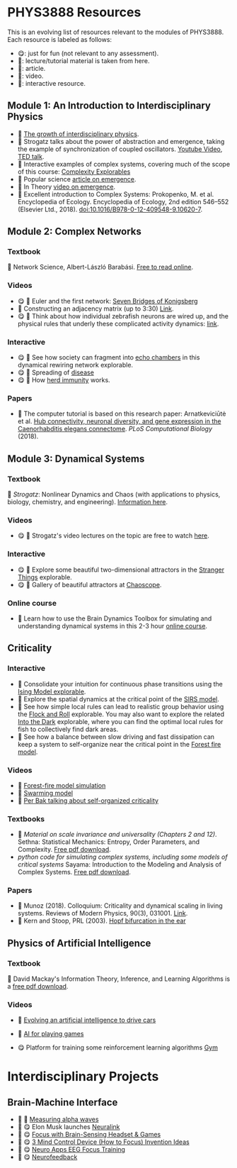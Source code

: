 
# PHYS3888 Resources

This is an evolving list of resources relevant to the modules of PHYS3888.
Each resource is labeled as follows:
* :yum:: just for fun (not relevant to any assessment).
* :scroll:: lecture/tutorial material is taken from here.
* :book:: article.
* :movie_camera:: video.
* :star2:: interactive resource.

## Module 1: An Introduction to Interdisciplinary Physics

* :book: [The growth of interdisciplinary physics](https://news.northeastern.edu/2015/12/14/the-growth-of-physics-research-and-its-changing-impact-on-our-lives/).
* :movie_camera: Strogatz talks about the power of abstraction and emergence, taking the example of synchronization of coupled oscillators. [Youtube Video](https://www.youtube.com/watch?v=kV-pnbtfraE), [TED talk](https://www.youtube.com/watch?v=aSNrKS-sCE0).
* :star2: Interactive examples of complex systems, covering much of the scope of this course: [Complexity Explorables](http://www.complexity-explorables.org/explorables/)
* :book: Popular science [article on emergence](https://www.quantamagazine.org/digital-alchemist-sharon-glotzer-seeks-rules-of-emergence-20170308/).
* :movie_camera: In Theory [video on emergence](https://www.quantamagazine.org/emergence-how-complex-wholes-emerge-from-simple-parts-20181220/).
* :book: Excellent introduction to Complex Systems:
Prokopenko, M. et al. Encyclopedia of Ecology. Encyclopedia of Ecology, 2nd edition 546–552 (Elsevier Ltd., 2018). [doi:10.1016/B978-0-12-409548-9.10620-7](https://www.sciencedirect.com/science/article/pii/B9780124095489106207?via%3Dihub).

## Module 2: Complex Networks

### Textbook
:scroll: Network Science, Albert-László Barabási. [Free to read online](http://networksciencebook.com/).

### Videos
* :yum: :movie_camera: Euler and the first network: [Seven Bridges of Konigsberg](https://www.youtube.com/watch?v=eIb1cz06UwI)
* :movie_camera: Constructing an adjacency matrix (up to 3:30) [Link](https://www.youtube.com/watch?v=LUDNz2bIjWI).
* :yum: :movie_camera: Think about how individual zebrafish neurons are wired up, and the physical rules that underly  these complicated activity dynamics: [link](https://www.youtube.com/watch?v=lppAwkek6DI).

### Interactive
* :yum: :star2: See how society can fragment into [echo chambers](http://www.complexity-explorables.org/explorables/loyale-with-cheese/) in this dynamical rewiring network explorable.
* :yum: :star2: Spreading of [disease](http://www.complexity-explorables.org/explorables/epidemonic/)
* :yum: :star2: How [herd immunity](http://www.complexity-explorables.org/explorables/herd/) works.

### Papers

* :scroll: The computer tutorial is based on this research paper: Arnatkeviciūtė et al. [Hub connectivity, neuronal diversity, and gene expression in the Caenorhabditis elegans connectome](http://doi.org/10.1371/journal.pcbi.1005989). _PLoS Computational Biology_ (2018).

## Module 3: Dynamical Systems

### Textbook
:scroll: _Strogatz_: Nonlinear Dynamics and Chaos (with applications to physics, biology, chemistry, and engineering).
[Information here](http://www.stevenstrogatz.com/books/nonlinear-dynamics-and-chaos-with-applications-to-physics-biology-chemistry-and-engineering).

### Videos
* :yum: :movie_camera: Strogatz's video lectures on the topic are free to watch [here](https://cosmolearning.org/courses/nonlinear-dynamics-chaos/).

### Interactive
* :yum: :star2: Explore some beautiful two-dimensional attractors in the [Stranger Things](http://www.complexity-explorables.org/explorables/strange/) explorable.
* :yum: :star2: Gallery of beautiful attractors at [Chaoscope](http://www.chaoscope.org/).

### Online course
* :scroll: Learn how to use the Brain Dynamics Toolbox for simulating and understanding dynamical systems in this 2-3 hour [online course](https://bdtoolbox.org/p/toolbox-basics).

## Criticality

### Interactive
* :star2: Consolidate your intuition for continuous phase transitions using the [Ising Model explorable](http://www.complexity-explorables.org/explorables/ising/).
* :star2: Explore the spatial dynamics at the critical point of the [SIRS model](http://www.complexity-explorables.org/explorables/sirs/).
* :star2: See how simple local rules can lead to realistic group behavior using the [Flock and Roll](http://www.complexity-explorables.org/explorables/orlis-flockn-roll/) explorable. You may also want to explore the related [Into the Dark](http://www.complexity-explorables.org/explorables/into-the-dark/) explorable, where you can find the optimal local rules for fish to collectively find dark areas.
* :star2: See how a balance between slow driving and fast dissipation can keep a system to self-organize near the critical point in the [Forest fire model](http://www.complexity-explorables.org/explorables/forrestfire/).

### Videos

* :movie_camera: [Forest-fire model simulation](https://www.youtube.com/watch?v=Rl1zv0b4kfc)
* :movie_camera: [Swarming model](https://www.youtube.com/watch?v=tRwz6_bBFg4)
* :movie_camera: [Per Bak talking about self-organized criticality](https://www.youtube.com/watch?v=ydt99BXi3YU)

### Textbooks

* :scroll: _Material on scale invariance and universality (Chapters 2 and 12)_. Sethna: Statistical Mechanics: Entropy, Order Parameters, and Complexity. [Free pdf download](http://pages.physics.cornell.edu/~sethna/StatMech/).
* _python code for simulating complex systems, including some models of critical systems_ Sayama: Introduction to the Modeling and Analysis of Complex Systems. [Free pdf download](https://textbooks.opensuny.org/introduction-to-the-modeling-and-analysis-of-complex-systems/).

### Papers

* :scroll: Munoz (2018). Colloquium: Criticality and dynamical scaling in living systems. Reviews of Modern Physics, 90(3), 031001. [Link](https://doi.org/10.1103/RevModPhys.90.031001).
* :scroll: Kern and Stoop, PRL (2003). [Hopf bifurcation in the ear](https://journals.aps.org/prl/abstract/10.1103/PhysRevLett.91.128101)

## Physics of Artificial Intelligence

### Textbook
:scroll: David Mackay's Information Theory, Inference, and Learning Algorithms is a [free pdf download](http://www.inference.org.uk/mackay/itila/book.html).

### Videos
* :movie_camera: [Evolving an artificial intelligence to drive cars](https://www.youtube.com/watch?v=wL7tSgUpy8w)
* :movie_camera: [AI for playing games](https://www.youtube.com/watch?v=WSW-5m8lRMs)

* :yum: Platform for training some reinforcement learning algorithms [Gym](https://gym.openai.com/)


# Interdisciplinary Projects

## Brain-Machine Interface

* :scroll: :movie_camera: [Measuring alpha waves](https://www.youtube.com/watch?v=Y1tCV9Qopv4&t=1s)
* :movie_camera: :yum: Elon Musk launches [Neuralink](https://www.youtube.com/watch?v=r-vbh3t7WVI&feature=youtu.be)
* :movie_camera: :yum: [Focus with Brain-Sensing Headset & Games](https://www.youtube.com/watch?v=5HIUItIsmLs)
* :movie_camera: :yum: [3 Mind Control Device (How to Focus) Invention Ideas](https://www.youtube.com/watch?v=yu01vMEBZ3k)
* :movie_camera: :yum: [Neuro Apps EEG Focus Training](https://www.youtube.com/watch?v=jKqZgRPi3qs)
* :movie_camera: :yum: [Neurofeedback](https://www.youtube.com/watch?v=Y4HACYS8MFw)
